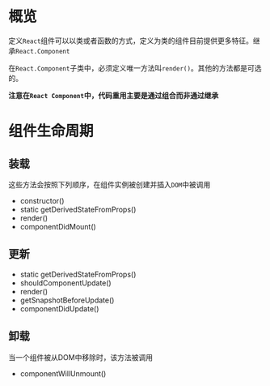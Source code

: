 # 概览

定义`React`组件可以以类或者函数的方式，定义为类的组件目前提供更多特征。继承`React.Component`

在`React.Component`子类中，必须定义唯一方法叫`render()`。其他的方法都是可选的。

**注意在`React Component`中，代码重用主要是通过组合而非通过继承**


#  组件生命周期

## 装载

这些方法会按照下列顺序，在组件实例被创建并插入`DOM`中被调用

+ constructor()
+  static getDerivedStateFromProps()
+  render()
+  componentDidMount()


## 更新

+ static getDerivedStateFromProps()
+ shouldComponentUpdate()
+ render()
+ getSnapshotBeforeUpdate()
+ componentDidUpdate()


## 卸载

当一个组件被从DOM中移除时，该方法被调用

+ componentWillUnmount()

